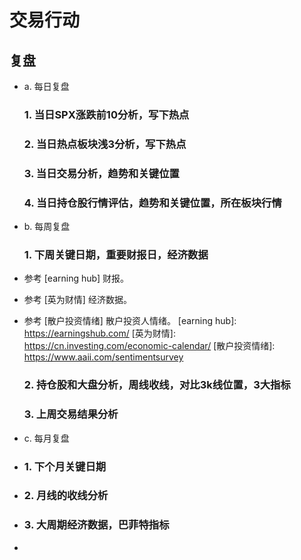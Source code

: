 # 交易行动
## 复盘
* a. 每日复盘
  ### 1.  当日SPX涨跌前10分析，写下热点
  ### 2.  当日热点板块浅3分析，写下热点
  ### 3.  当日交易分析，趋势和关键位置
  ### 4.  当日持仓股行情评估，趋势和关键位置，所在板块行情
* b. 每周复盘
  ### 1. 下周关键日期，重要财报日，经济数据

* 参考 [earning hub] 财报。
* 参考 [英为财情] 经济数据。
* 参考 [散户投资情绪] 散户投资人情绪。
[earning hub]: https://earningshub.com/
[英为财情]: https://cn.investing.com/economic-calendar/
[散户投资情绪]: https://www.aaii.com/sentimentsurvey
  ### 2. 持仓股和大盘分析，周线收线，对比3k线位置，3大指标
  ### 3. 上周交易结果分析
  


* c. 每月复盘
* ### 1. 下个月关键日期
* ### 2. 月线的收线分析
* ### 3. 大周期经济数据，巴菲特指标
*     


